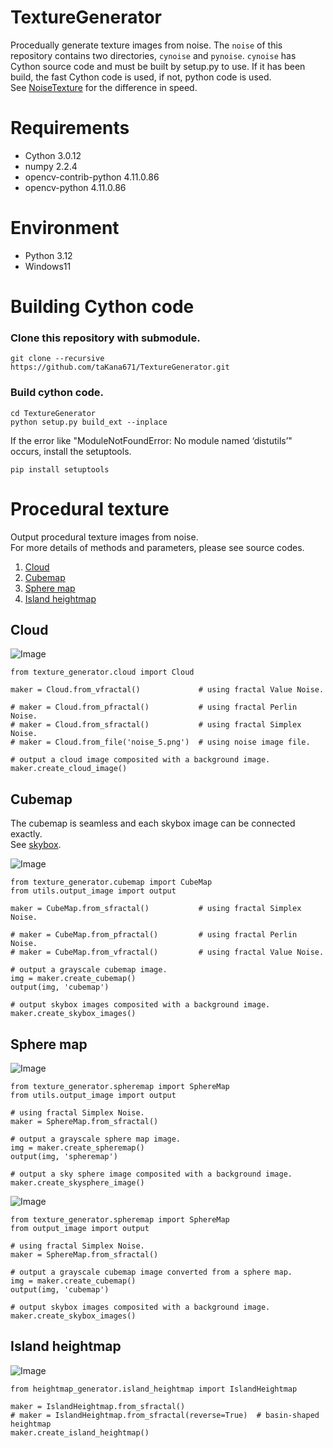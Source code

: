 # TextureGenerator

Procedually generate texture images from noise.
The `noise` of this repository contains two directories, `cynoise` and `pynoise`. `cynoise` has Cython source code and must be built by setup.py to use.
If it has been build, the fast Cython code is used, if not, python code is used.  
See [NoiseTexture](https://github.com/taKana671/NoiseTexture/tree/main) for the difference in speed.

# Requirements

* Cython 3.0.12
* numpy 2.2.4
* opencv-contrib-python 4.11.0.86
* opencv-python 4.11.0.86

# Environment

* Python 3.12
* Windows11

# Building Cython code

### Clone this repository with submodule.
```
git clone --recursive https://github.com/taKana671/TextureGenerator.git
```

### Build cython code.
```
cd TextureGenerator
python setup.py build_ext --inplace
```
If the error like "ModuleNotFoundError: No module named ‘distutils’" occurs, install the setuptools.
```
pip install setuptools
```

# Procedural texture
Output procedural texture images from noise.  
For more details of methods and parameters, please see source codes.

1. [Cloud](#cloud)
2. [Cubemap](#cubemap)
3. [Sphere map](#sphere-map)
4. [Island heightmap](#island-heightmap)

## Cloud
![Image](https://github.com/user-attachments/assets/017ab598-c65c-4a76-9819-470cd78ca941)

```
from texture_generator.cloud import Cloud

maker = Cloud.from_vfractal()             # using fractal Value Noise.

# maker = Cloud.from_pfractal()           # using fractal Perlin Noise.
# maker = Cloud.from_sfractal()           # using fractal Simplex Noise.
# maker = Cloud.from_file('noise_5.png')  # using noise image file.

# output a cloud image composited with a background image. 
maker.create_cloud_image()
```


## Cubemap

The cubemap is seamless and each skybox image can be connected exactly.  
See [skybox](https://github.com/taKana671/skybox).

![Image](https://github.com/user-attachments/assets/a27a2d3c-4dcd-4275-b952-b5691695d0f2)

```
from texture_generator.cubemap import CubeMap
from utils.output_image import output

maker = CubeMap.from_sfractal()           # using fractal Simplex Noise.

# maker = CubeMap.from_pfractal()         # using fractal Perlin Noise.
# maker = CubeMap.from_vfractal()         # using fractal Value Noise.

# output a grayscale cubemap image.
img = maker.create_cubemap()
output(img, 'cubemap')

# output skybox images composited with a background image.
maker.create_skybox_images()
```

## Sphere map

![Image](https://github.com/user-attachments/assets/6de22ecc-8759-4fee-b9dc-5759e5c29729)

```
from texture_generator.spheremap import SphereMap
from utils.output_image import output

# using fractal Simplex Noise.
maker = SphereMap.from_sfractal()
 
# output a grayscale sphere map image.
img = maker.create_spheremap()
output(img, 'spheremap')

# output a sky sphere image composited with a background image.    
maker.create_skysphere_image()
```

![Image](https://github.com/user-attachments/assets/5dd59dc1-7c0b-45f4-a804-fccaa6cabe6d)

```
from texture_generator.spheremap import SphereMap
from output_image import output

# using fractal Simplex Noise.
maker = SphereMap.from_sfractal()

# output a grayscale cubemap image converted from a sphere map.
img = maker.create_cubemap()
output(img, 'cubemap')

# output skybox images composited with a background image.
maker.create_skybox_images()
```

## Island heightmap

![Image](https://github.com/user-attachments/assets/9335cf76-c91f-497a-9f2f-f94c99ceefb1)

```
from heightmap_generator.island_heightmap import IslandHeightmap

maker = IslandHeightmap.from_sfractal()
# maker = IslandHeightmap.from_sfractal(reverse=True)  # basin-shaped heightmap
maker.create_island_heightmap()
```

